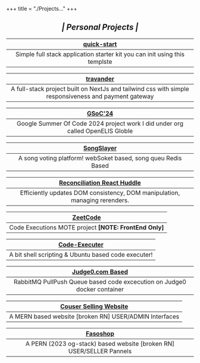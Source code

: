 +++
title = "./Projects..."
+++

<center>

## **_| Personal Projects |_**

|       [quick-start](https://github.com/adityadeshlahre/quick-start)        |
| :------------------------------------------------------------------------: |
| Simple full stack application starter kit you can init using this templste |

|                      [travander](https://github.com/adityadeshlahre/tarvander)                       |
| :--------------------------------------------------------------------------------------------------: |
| A full-stack project built on NextJs and tailwind css with simple responsiveness and payment gateway |

| [GSoC'24](https://gist.github.com/adityadeshlahre/ee28a4c6100788ae23196e8e2394738f) |
| :---------------------------------------------------------------------------------: |
|   Google Summer Of Code 2024 project work I did under org called OpenELIS Globle    |

|  [SongSlayer](https://github.com/adityadeshlahre/songSlayer)  |
| :-----------------------------------------------------------: |
| A song voting platform! webSoket based, song queu Redis Based |

| [Reconciliation React Huddle](https://github.com/adityadeshlahre/reconciliation) |
| :------------------------------------------------------------------------------: |
|    Efficiently updates DOM consistency, DOM manipulation, managing rerenders.    |

| [ZeetCode](https://github.com/adityadeshlahre/zeetcode) |
| :-----------------------------------------------------: |
| Code Executions MOTE project **[NOTE: FrontEnd Only]**  |

| [Code-Executer](https://github.com/adityadeshlahre/code-executer) |
| :---------------------------------------------------------------: |
|        A bit shell scripting & Ubuntu based code executer!        |

|   [Judge0.com Based](https://github.com/adityadeshlahre/rabbitMQ-RPC)    |
| :----------------------------------------------------------------------: |
| RabbitMQ PullPush Queue based code excecution on Judge0 docker container |

| [Couser Selling Website](https://github.com/adityadeshlahre/Course-Selling-Website) |
| :---------------------------------------------------------------------------------: |
|               A MERN based website [broken RN] USER/ADMIN Interfaces                |

|       [Fasoshop](https://github.com/adityadeshlahre/fasoshop)        |
| :------------------------------------------------------------------: |
| A PERN (2023 og-stack) based website [broken RN] USER/SELLER Pannels |

</center>
